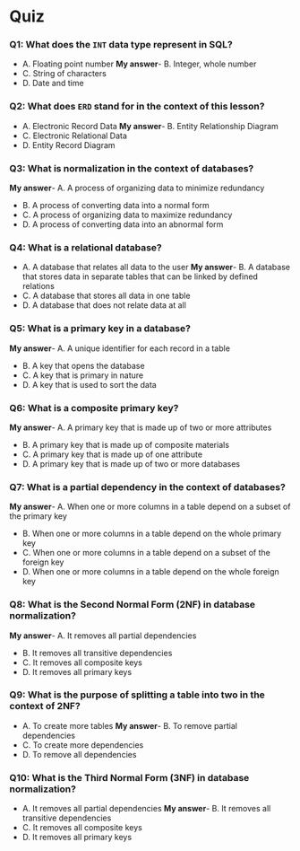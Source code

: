 # Quiz

### Q1: What does the `INT` data type represent in SQL?

- A. Floating point number
**My answer**- B. Integer, whole number
- C. String of characters
- D. Date and time

### Q2: What does `ERD` stand for in the context of this lesson?

- A. Electronic Record Data
**My answer**- B. Entity Relationship Diagram
- C. Electronic Relational Data
- D. Entity Record Diagram

### Q3: What is normalization in the context of databases?
 
**My answer**- A. A process of organizing data to minimize redundancy
- B. A process of converting data into a normal form
- C. A process of organizing data to maximize redundancy
- D. A process of converting data into an abnormal form

### Q4: What is a relational database?

- A. A database that relates all data to the user
**My answer**- B. A database that stores data in separate tables that can be linked by defined relations
- C. A database that stores all data in one table
- D. A database that does not relate data at all

### Q5: What is a primary key in a database?

**My answer**- A. A unique identifier for each record in a table
- B. A key that opens the database
- C. A key that is primary in nature
- D. A key that is used to sort the data

### Q6: What is a composite primary key?

**My answer**- A. A primary key that is made up of two or more attributes
- B. A primary key that is made up of composite materials
- C. A primary key that is made up of one attribute
- D. A primary key that is made up of two or more databases

### Q7: What is a partial dependency in the context of databases?

**My answer**- A. When one or more columns in a table depend on a subset of the primary key
- B. When one or more columns in a table depend on the whole primary key
- C. When one or more columns in a table depend on a subset of the foreign key
- D. When one or more columns in a table depend on the whole foreign key

### Q8: What is the Second Normal Form (2NF) in database normalization?

**My answer**- A. It removes all partial dependencies
- B. It removes all transitive dependencies
- C. It removes all composite keys
- D. It removes all primary keys

### Q9: What is the purpose of splitting a table into two in the context of 2NF?

- A. To create more tables
**My answer**- B. To remove partial dependencies
- C. To create more dependencies
- D. To remove all dependencies

### Q10: What is the Third Normal Form (3NF) in database normalization?

- A. It removes all partial dependencies
**My answer**- B. It removes all transitive dependencies
- C. It removes all composite keys
- D. It removes all primary keys
